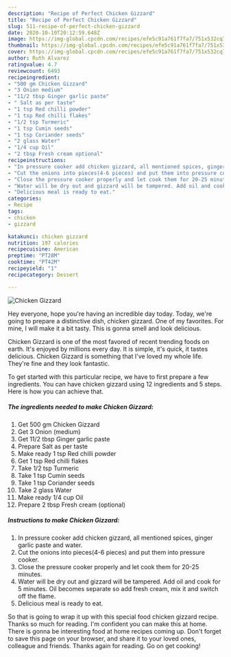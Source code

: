 ```yaml
---
description: "Recipe of Perfect Chicken Gizzard"
title: "Recipe of Perfect Chicken Gizzard"
slug: 511-recipe-of-perfect-chicken-gizzard
date: 2020-10-10T20:12:59.648Z
image: https://img-global.cpcdn.com/recipes/efe5c91a761f7fa7/751x532cq70/chicken-gizzard-recipe-main-photo.jpg
thumbnail: https://img-global.cpcdn.com/recipes/efe5c91a761f7fa7/751x532cq70/chicken-gizzard-recipe-main-photo.jpg
cover: https://img-global.cpcdn.com/recipes/efe5c91a761f7fa7/751x532cq70/chicken-gizzard-recipe-main-photo.jpg
author: Ruth Alvarez
ratingvalue: 4.7
reviewcount: 6493
recipeingredient:
- "500 gm Chicken Gizzard"
- "3 Onion medium"
- "11/2 tbsp Ginger garlic paste"
- " Salt as per taste"
- "1 tsp Red chilli powder"
- "1 tsp Red chilli flakes"
- "1/2 tsp Turmeric"
- "1 tsp Cumin seeds"
- "1 tsp Coriander seeds"
- "2 glass Water"
- "1/4 cup Oil"
- "2 tbsp Fresh cream optional"
recipeinstructions:
- "In pressure cooker add chicken gizzard, all mentioned spices, ginger garlic paste and water."
- "Cut the onions into pieces(4-6 pieces) and put them into pressure cooker."
- "Close the pressure cooker properly and let cook them for 20-25 minutes."
- "Water will be dry out and gizzard will be tampered. Add oil and cook for 5 minutes. Oil becomes separate so add fresh cream, mix it and switch off the flame."
- "Delicious meal is ready to eat."
categories:
- Recipe
tags:
- chicken
- gizzard

katakunci: chicken gizzard 
nutrition: 197 calories
recipecuisine: American
preptime: "PT28M"
cooktime: "PT42M"
recipeyield: "1"
recipecategory: Dessert

---
```



![Chicken Gizzard](https://img-global.cpcdn.com/recipes/efe5c91a761f7fa7/751x532cq70/chicken-gizzard-recipe-main-photo.jpg)

Hey everyone, hope you're having an incredible day today. Today, we're going to prepare a distinctive dish, chicken gizzard. One of my favorites. For mine, I will make it a bit tasty. This is gonna smell and look delicious.

Chicken Gizzard is one of the most favored of recent trending foods on earth. It's enjoyed by millions every day. It is simple, it's quick, it tastes delicious. Chicken Gizzard is something that I've loved my whole life. They're fine and they look fantastic.




To get started with this particular recipe, we have to first prepare a few ingredients. You can have chicken gizzard using 12 ingredients and 5 steps. Here is how you can achieve that.

<!--inarticleads1-->

##### The ingredients needed to make Chicken Gizzard:

1. Get 500 gm Chicken Gizzard
1. Get 3 Onion (medium)
1. Get 11/2 tbsp Ginger garlic paste
1. Prepare  Salt as per taste
1. Make ready 1 tsp Red chilli powder
1. Get 1 tsp Red chilli flakes
1. Take 1/2 tsp Turmeric
1. Take 1 tsp Cumin seeds
1. Take 1 tsp Coriander seeds
1. Take 2 glass Water
1. Make ready 1/4 cup Oil
1. Prepare 2 tbsp Fresh cream (optional)




<!--inarticleads2-->

##### Instructions to make Chicken Gizzard:

1. In pressure cooker add chicken gizzard, all mentioned spices, ginger garlic paste and water.
1. Cut the onions into pieces(4-6 pieces) and put them into pressure cooker.
1. Close the pressure cooker properly and let cook them for 20-25 minutes.
1. Water will be dry out and gizzard will be tampered. Add oil and cook for 5 minutes. Oil becomes separate so add fresh cream, mix it and switch off the flame.
1. Delicious meal is ready to eat.




So that is going to wrap it up with this special food chicken gizzard recipe. Thanks so much for reading. I'm confident you can make this at home. There is gonna be interesting food at home recipes coming up. Don't forget to save this page on your browser, and share it to your loved ones, colleague and friends. Thanks again for reading. Go on get cooking!
